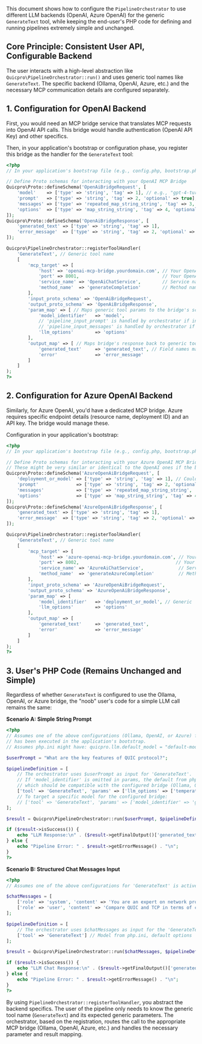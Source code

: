 This document shows how to configure the `PipelineOrchestrator` to use different LLM backends (OpenAI, Azure OpenAI) for the generic `GenerateText` tool, while keeping the end-user's PHP code for defining and running pipelines extremely simple and unchanged.

## Core Principle: Consistent User API, Configurable Backend

The user interacts with a high-level abstraction like `Quicpro\PipelineOrchestrator::run()` and uses generic tool names like `GenerateText`. The specific backend (Ollama, OpenAI, Azure, etc.) and the necessary MCP communication details are configured separately.

## 1. Configuration for OpenAI Backend

First, you would need an MCP bridge service that translates MCP requests into OpenAI API calls. This bridge would handle authentication (OpenAI API Key) and other specifics.

Then, in your application's bootstrap or configuration phase, you register this bridge as the handler for the `GenerateText` tool:

~~~php
<?php
// In your application's bootstrap file (e.g., config.php, bootstrap.php)

// Define Proto schemas for interacting with your OpenAI MCP Bridge
Quicpro\Proto::defineSchema('OpenAiBridgeRequest', [
    'model'    => ['type' => 'string', 'tag' => 1], // e.g., "gpt-4-turbo", "gpt-3.5-turbo"
    'prompt'   => ['type' => 'string', 'tag' => 2, 'optional' => true],
    'messages' => ['type' => 'repeated_map_string_string', 'tag' => 3, 'optional' => true],
    'options'  => ['type' => 'map_string_string', 'tag' => 4, 'optional' => true] // For temperature, max_tokens etc.
]);
Quicpro\Proto::defineSchema('OpenAiBridgeResponse', [
    'generated_text' => ['type' => 'string', 'tag' => 1],
    'error_message'  => ['type' => 'string', 'tag' => 2, 'optional' => true],
]);

Quicpro\PipelineOrchestrator::registerToolHandler(
    'GenerateText', // Generic tool name
    [
        'mcp_target' => [
            'host' => 'openai-mcp-bridge.yourdomain.com', // Your OpenAI MCP bridge host
            'port' => 8001,                               // Your OpenAI MCP bridge port
            'service_name' => 'OpenAiChatService',        // Service name on your bridge
            'method_name'  => 'generateCompletion'        // Method name on your bridge
        ],
        'input_proto_schema' => 'OpenAiBridgeRequest',
        'output_proto_schema' => 'OpenAiBridgeResponse',
        'param_map' => [ // Maps generic tool params to the bridge's schema fields
            'model_identifier'   => 'model',
            // 'pipeline_input_prompt' is handled by orchestrator if initialData is string
            // 'pipeline_input_messages' is handled by orchestrator if initialData is array of messages
            'llm_options'        => 'options'
        ],
        'output_map' => [ // Maps bridge's response back to generic tool output
            'generated_text'     => 'generated_text', // Field names match here
            'error'              => 'error_message'
        ]
    ]
);
?>
~~~

## 2. Configuration for Azure OpenAI Backend

Similarly, for Azure OpenAI, you'd have a dedicated MCP bridge. Azure requires specific endpoint details (resource name, deployment ID) and an API key. The bridge would manage these.

Configuration in your application's bootstrap:

~~~php
<?php
// In your application's bootstrap file (e.g., config.php, bootstrap.php)

// Define Proto schemas for interacting with your Azure OpenAI MCP Bridge
// These might be very similar or identical to the OpenAI ones if the bridge abstracts it well.
Quicpro\Proto::defineSchema('AzureOpenAiBridgeRequest', [
    'deployment_or_model' => ['type' => 'string', 'tag' => 1], // Could be deployment ID or a model name the bridge maps
    'prompt'              => ['type' => 'string', 'tag' => 2, 'optional' => true],
    'messages'            => ['type' => 'repeated_map_string_string', 'tag' => 3, 'optional' => true],
    'options'             => ['type' => 'map_string_string', 'tag' => 4, 'optional' => true]
]);
Quicpro\Proto::defineSchema('AzureOpenAiBridgeResponse', [
    'generated_text' => ['type' => 'string', 'tag' => 1],
    'error_message'  => ['type' => 'string', 'tag' => 2, 'optional' => true],
]);

Quicpro\PipelineOrchestrator::registerToolHandler(
    'GenerateText', // Generic tool name
    [
        'mcp_target' => [
            'host' => 'azure-openai-mcp-bridge.yourdomain.com', // Your Azure OpenAI MCP bridge host
            'port' => 8002,                                    // Your Azure OpenAI MCP bridge port
            'service_name' => 'AzureAiChatService',             // Service name on your bridge
            'method_name'  => 'generateAzureCompletion'         // Method name on your bridge
        ],
        'input_proto_schema' => 'AzureOpenAiBridgeRequest',
        'output_proto_schema' => 'AzureOpenAiBridgeResponse',
        'param_map' => [
            'model_identifier'   => 'deployment_or_model', // Generic 'model_identifier' maps to 'deployment_or_model'
            'llm_options'        => 'options'
        ],
        'output_map' => [
            'generated_text'     => 'generated_text',
            'error'              => 'error_message'
        ]
    ]
);
?>
~~~

## 3. User's PHP Code (Remains Unchanged and Simple)

Regardless of whether `GenerateText` is configured to use the Ollama, OpenAI, or Azure bridge, the "noob" user's code for a simple LLM call remains the same:

**Scenario A: Simple String Prompt**

~~~php
<?php
// Assumes one of the above configurations (Ollama, OpenAI, or Azure) for 'GenerateText'
// has been executed in the application's bootstrap.
// Assumes php.ini might have: quicpro.llm.default_model = "default-model-for-the-configured-bridge"

$userPrompt = "What are the key features of QUIC protocol?";

$pipelineDefinition = [
    // The orchestrator uses $userPrompt as input for 'GenerateText'.
    // If 'model_identifier' is omitted in params, the default from php.ini is used,
    // which should be compatible with the configured bridge (Ollama, OpenAI, or Azure).
    ['tool' => 'GenerateText', 'params' => ['llm_options' => ['temperature' => 0.7]]]
    // To target a specific model for the configured bridge:
    // ['tool' => 'GenerateText', 'params' => ['model_identifier' => 'gpt-4o', 'llm_options' => ['temperature' => 0.7]]]
];

$result = Quicpro\PipelineOrchestrator::run($userPrompt, $pipelineDefinition);

if ($result->isSuccess()) {
    echo "LLM Response:\n" . ($result->getFinalOutput()['generated_text'] ?? 'No response received.') . "\n";
} else {
    echo "Pipeline Error: " . $result->getErrorMessage() . "\n";
}
?>
~~~

**Scenario B: Structured Chat Messages Input**

~~~php
<?php
// Assumes one of the above configurations for 'GenerateText' is active.

$chatMessages = [
    ['role' => 'system', 'content' => 'You are an expert on network protocols.'],
    ['role' => 'user', 'content' => 'Compare QUIC and TCP in terms of connection establishment.']
];

$pipelineDefinition = [
    // The orchestrator uses $chatMessages as input for the 'GenerateText' tool.
    ['tool' => 'GenerateText'] // Model from php.ini, default options
];

$result = Quicpro\PipelineOrchestrator::run($chatMessages, $pipelineDefinition);

if ($result->isSuccess()) {
    echo "LLM Chat Response:\n" . ($result->getFinalOutput()['generated_text'] ?? 'No response received.') . "\n";
} else {
    echo "Pipeline Error: " . $result->getErrorMessage() . "\n";
}
?>
~~~

By using `PipelineOrchestrator::registerToolHandler`, you abstract the backend specifics. The user of the pipeline only needs to know the generic tool name (`GenerateText`) and its expected generic parameters. The orchestrator, based on the registration, routes the call to the appropriate MCP bridge (Ollama, OpenAI, Azure, etc.) and handles the necessary parameter and result mapping.